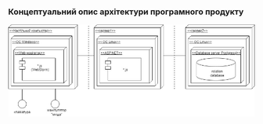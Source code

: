 ### Концептуальний опис архітектури програмного продукту

![](https://github.com/oleksandrblazhko/ai203-veselkova/blob/laboratory-work-5/1-SoftwareRequirements/1.5-SoftwareProjectPlanning/1.5.1-SoftwareArchitectConcept/SoftwareArchitectConcept%20(1).jpg)

